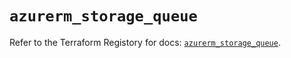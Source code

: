 # `azurerm_storage_queue`

Refer to the Terraform Registory for docs: [`azurerm_storage_queue`](https://www.terraform.io/docs/providers/azurerm/r/storage_queue).
